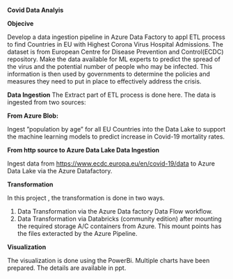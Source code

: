 **Covid Data Analyis**

**Objecive**

Develop a data ingestion pipeline in Azure Data Factory to appl ETL process to find Countries in EU with Highest Corona Virus Hospital Admissions. The dataset is from European Centre for Disease Prevention and Control(ECDC) repository. Make the data available for ML experts to predict the spread of the virus and the potential number of people who may be infected. This information is then used by governments to determine the policies and measures they need to put in place to effectively address the crisis.

**Data Ingestion**
The Extract part of ETL process is done here. The data is ingested from two sources:

**From Azure Blob:**

Ingest ”population by age” for all EU Countries into the Data Lake to support the machine learning models to predict increase in Covid-19 mortality rates.

**From http source to Azure Data Lake Data Ingestion**

Ingest data from https://www.ecdc.europa.eu/en/covid-19/data to Azure Data Lake via the Azure Datafactory.


**Transformation**

In this project , the transformation is done in two ways.
1. Data Transformation via the Azure Data factory Data Flow workflow.
2. Data Transformation via Databricks (community edition) after mounting the required storage A/C containers from Azure. This mount points has the files exteracted by the Azure Pipeline.

**Visualization**

The visualization is done using the PowerBi. Multiple charts have been prepared. The details are available in ppt.



